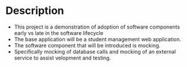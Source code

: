# Description

- This project is a demonstration of adoption of software components early vs late in the software lifecycle
- The base application will be a student management web application.
- The software component that will be introduced is mocking. 
- Specifically mocking of database calls and mocking of an external service to assist velopment and testing.

